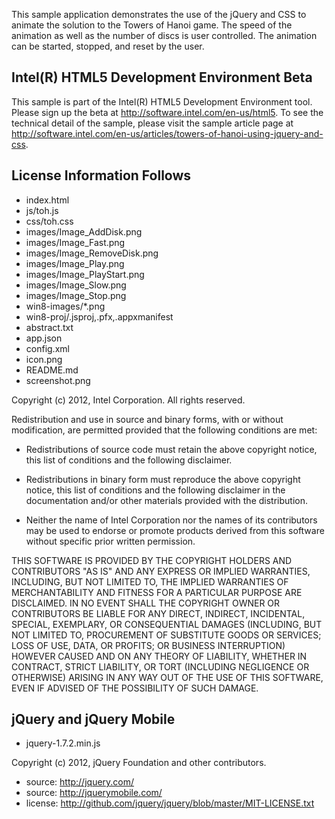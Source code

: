 This sample application demonstrates the use of the jQuery and CSS to
animate the solution to the Towers of Hanoi game.  The speed of the animation
as well as the number of discs is user controlled.  The animation can be started,
stopped, and reset by the user. 

Intel(R) HTML5 Development Environment Beta
-------------------------------------------
This sample is part of the Intel(R) HTML5 Development Environment tool. 
Please sign up the beta at http://software.intel.com/en-us/html5.
To see the technical detail of the sample, please visit the sample article page 
at http://software.intel.com/en-us/articles/towers-of-hanoi-using-jquery-and-css. 

License Information Follows
---------------------------
* index.html
* js/toh.js
* css/toh.css
* images/Image_AddDisk.png
* images/Image_Fast.png
* images/Image_RemoveDisk.png
* images/Image_Play.png
* images/Image_PlayStart.png
* images/Image_Slow.png
* images/Image_Stop.png
* win8-images/*.png
* win8-proj/.jsproj,.pfx,.appxmanifest
* abstract.txt
* app.json
* config.xml
* icon.png
* README.md
* screenshot.png

Copyright (c) 2012, Intel Corporation. All rights reserved.

Redistribution and use in source and binary forms, with or without modification, 
are permitted provided that the following conditions are met:

- Redistributions of source code must retain the above copyright notice, 
  this list of conditions and the following disclaimer.

- Redistributions in binary form must reproduce the above copyright notice, 
  this list of conditions and the following disclaimer in the documentation 
  and/or other materials provided with the distribution.

- Neither the name of Intel Corporation nor the names of its contributors 
  may be used to endorse or promote products derived from this software 
  without specific prior written permission.

THIS SOFTWARE IS PROVIDED BY THE COPYRIGHT HOLDERS AND CONTRIBUTORS "AS IS" 
AND ANY EXPRESS OR IMPLIED WARRANTIES, INCLUDING, BUT NOT LIMITED TO, 
THE IMPLIED WARRANTIES OF MERCHANTABILITY AND FITNESS FOR A PARTICULAR PURPOSE 
ARE DISCLAIMED. IN NO EVENT SHALL THE COPYRIGHT OWNER OR CONTRIBUTORS BE 
LIABLE FOR ANY DIRECT, INDIRECT, INCIDENTAL, SPECIAL, EXEMPLARY, OR 
CONSEQUENTIAL DAMAGES (INCLUDING, BUT NOT LIMITED TO, PROCUREMENT OF SUBSTITUTE 
GOODS OR SERVICES; LOSS OF USE, DATA, OR PROFITS; OR BUSINESS INTERRUPTION) 
HOWEVER CAUSED AND ON ANY THEORY OF LIABILITY, WHETHER IN CONTRACT, STRICT 
LIABILITY, OR TORT (INCLUDING NEGLIGENCE OR OTHERWISE) ARISING IN ANY WAY OUT 
OF THE USE OF THIS SOFTWARE, EVEN IF ADVISED OF THE POSSIBILITY OF SUCH DAMAGE.


jQuery and jQuery Mobile
------------------------
* jquery-1.7.2.min.js

Copyright (c) 2012, jQuery Foundation and other contributors.

* source:  http://jquery.com/
* source:  http://jquerymobile.com/
* license:  http://github.com/jquery/jquery/blob/master/MIT-LICENSE.txt
